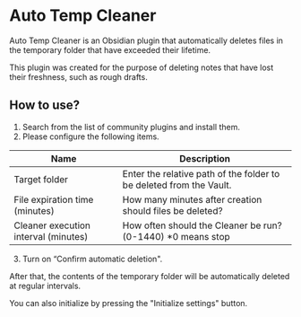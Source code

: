 # Auto Temp Cleaner

Auto Temp Cleaner is an Obsidian plugin that automatically deletes files in the temporary folder that have exceeded their lifetime.

This plugin was created for the purpose of deleting notes that have lost their freshness, such as rough drafts.

## How to use?

1. Search from the list of community plugins and install them.
1. Please configure the following items.

| Name                                 | Description                                                         |
| ------------------------------------ | ------------------------------------------------------------------- |
| Target folder                        | Enter the relative path of the folder to be deleted from the Vault. |
| File expiration time (minutes)       | How many minutes after creation should files be deleted?            |
| Cleaner execution interval (minutes) | How often should the Cleaner be run? (0-1440) *0 means stop         |

3. Turn on “Confirm automatic deletion".

After that, the contents of the temporary folder will be automatically deleted at regular intervals.

You can also initialize by pressing the "Initialize settings" button.
